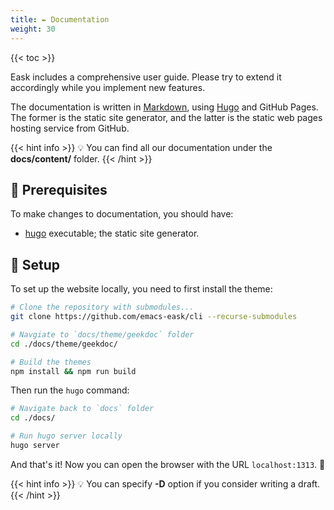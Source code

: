 ```yaml
---
title: ✒️ Documentation
weight: 30
---
```


{{< toc >}}

Eask includes a comprehensive user guide. Please try to extend it accordingly while
you implement new features.

The documentation is written in [Markdown](https://gohugo.io/), using [Hugo]() and GitHub Pages.
The former is the static site generator, and the latter is the static web pages hosting service
from GitHub.

{{< hint info >}}
💡 You can find all our documentation under the **docs/content/** folder.
{{< /hint >}}

## 🚩 Prerequisites

To make changes to documentation, you should have:

* [hugo](https://gohugo.io/getting-started/quick-start/#step-1-install-hugo)
executable; the static site generator.

## 📐 Setup

To set up the website locally, you need to first install the theme:

```sh
# Clone the repository with submodules...
git clone https://github.com/emacs-eask/cli --recurse-submodules

# Navgiate to `docs/theme/geekdoc` folder
cd ./docs/theme/geekdoc/

# Build the themes
npm install && npm run build
```

Then run the `hugo` command:

```sh
# Navigate back to `docs` folder
cd ./docs/

# Run hugo server locally
hugo server
```

And that's it! Now you can open the browser with the URL `localhost:1313`. 🎉

{{< hint info >}}
💡 You can specify **-D** option if you consider writing a draft.
{{< /hint >}}
